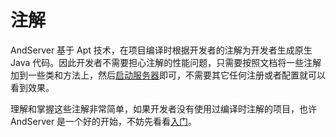 # 注解

AndServer 基于 Apt 技术，在项目编译时根据开发者的注解为开发者生成原生 Java 代码。因此开发者不需要担心注解的性能问题，只需要按照文档将一些注解加到一些类和方法上，然后[启动服务器](../server/README.md)即可，不需要其它任何注册或者配置就可以看到效果。

理解和掌握这些注解非常简单，如果开发者没有使用过编译时注解的项目，也许 AndServer 是一个好的开始，不妨先看看[入门](../Sample)。
